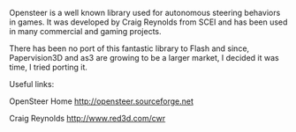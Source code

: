 Opensteer is a well known library used for autonomous steering behaviors in games. It was developed by Craig Reynolds from SCEI and has been used in many commercial and gaming projects.

There has been no port of this fantastic library to Flash and since, Papervision3D and as3 are growing to be a larger market, I decided it was time, I tried porting it.

Useful links:

OpenSteer Home
http://opensteer.sourceforge.net

Craig Reynolds
http://www.red3d.com/cwr